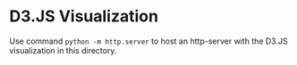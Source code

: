 # D3.JS Visualization

Use command `python -m http.server` to host an http-server with the D3.JS visualization in this directory.